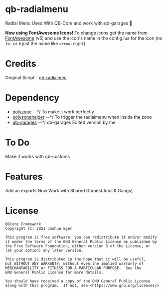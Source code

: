 # qb-radialmenu
Radial Menu Used With QB-Core and work with qb-garages 🔁

**Now using FontAwesome Icons!**
To change icons get the name from [FontAwesome](https://fontawesome.com/v5.0/icons?d=gallery&p=2&s=brands,light,regular,solid&m=free) (v5) and use the icon's name in the config.lua for the icon (no `fa-` or `#` just the name like `arrow-right`)

# Credits
Original Script - [qb-radialmeu](https://github.com/qbcore-framework/qb-radialmenu)

# Dependency
* [polyzone](https://github.com/qbcore-framework/PolyZone) --*/ To make it work perfectly
* [polyzonehelper](https://github.com/bashenga/polyzonehelper) --*/ To trigger the radialmenu when inside the zone
* [qb-garages](https://github.com/MahmoodHensem/qb-garages) --*/ qb-garages Edited version by me

# To Do
Make it works with qb-customs

# Features
Add an exports
Now Work with Shared Garaes(Jobs & Gangs)

# License

    QBCore Framework
    Copyright (C) 2021 Joshua Eger

    This program is free software: you can redistribute it and/or modify
    it under the terms of the GNU General Public License as published by
    the Free Software Foundation, either version 3 of the License, or
    (at your option) any later version.

    This program is distributed in the hope that it will be useful,
    but WITHOUT ANY WARRANTY; without even the implied warranty of
    MERCHANTABILITY or FITNESS FOR A PARTICULAR PURPOSE.  See the
    GNU General Public License for more details.

    You should have received a copy of the GNU General Public License
    along with this program.  If not, see <https://www.gnu.org/licenses/>
